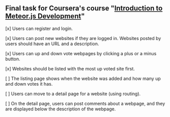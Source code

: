 ## Final task for Coursera's course "[Introduction to Meteor.js Development](https://www.coursera.org/learn/meteor-development/home/welcome)"


[x] Users can register and login.

[x] Users can post new websites if they are logged in. Websites posted by users should have an URL and a description.

[x] Users can up and down vote webpages by clicking a plus or a minus button.

[x] Websites should be listed with the most up voted site first. 

[ ] The listing page shows when the website was added and how many up and down votes it has.

[ ] Users can move to a detail page for a website (using routing). 

[ ] On the detail page, users can post comments about a webpage, and they are displayed below the description of the webpage.